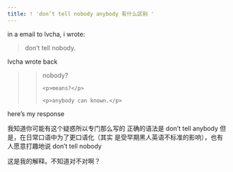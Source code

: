 ```yaml
---
title: ! 'don’t tell nobody anybody 有什么区别 '
---
```


<p>in a email to lvcha, i wrote:</p>

<blockquote>
  <p>don&#8217;t tell nobody.</p>
</blockquote>

<p>lvcha wrote back</p>

<blockquote>
  <blockquote>
    <p>nobody?</p>
    
    <p>means?</p>
    
    <p>anybody can known.</p>
  </blockquote>
</blockquote>

<p>here&#8217;s my response</p>

<p>我知道你可能有这个疑惑所以专门那么写的
正确的语法是
don&#8217;t tell anybody
但是，在日常口语中为了更口语化（其实
是受早期黑人英语不标准的影响），也有
人愿意打趣地说
don&#8217;t tell nobody</p>

<p>这是我的解释。不知道对不对啊？</p>
